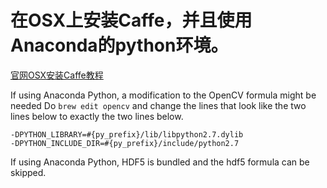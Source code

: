 # 在OSX上安装Caffe，并且使用Anaconda的python环境。

[官网OSX安装Caffe教程](http://caffe.berkeleyvision.org/install_osx.html)

If using Anaconda Python, a modification to the OpenCV formula might be needed Do ```brew edit opencv``` and change the lines that look like the two lines below to exactly the two lines below.
```
-DPYTHON_LIBRARY=#{py_prefix}/lib/libpython2.7.dylib
-DPYTHON_INCLUDE_DIR=#{py_prefix}/include/python2.7
```
If using Anaconda Python, HDF5 is bundled and the hdf5 formula can be skipped.